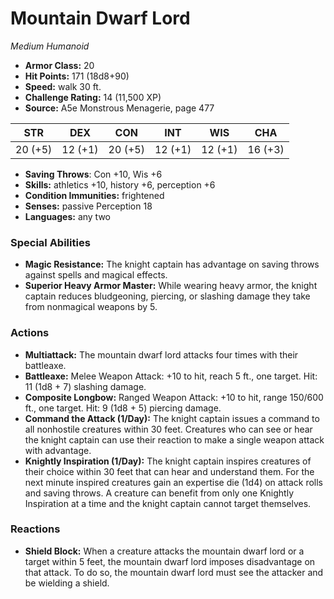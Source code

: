 # Mountain Dwarf Lord

*Medium* *Humanoid*

- **Armor Class:** 20
- **Hit Points:** 171 (18d8+90)
- **Speed:** walk 30 ft.
- **Challenge Rating:** 14 (11,500 XP)
- **Source:** A5e Monstrous Menagerie, page 477

| STR | DEX | CON | INT | WIS | CHA |
| --- | --- | --- | --- | --- | --- |
| 20 (+5) | 12 (+1) | 20 (+5) | 12 (+1) | 12 (+1) | 16 (+3) |

- **Saving Throws**: Con +10, Wis +6
- **Skills:** athletics +10, history +6, perception +6
- **Condition Immunities:** frightened
- **Senses:** passive Perception 18
- **Languages:** any two

### Special Abilities

- **Magic Resistance:** The knight captain has advantage on saving throws against spells and magical effects.
- **Superior Heavy Armor Master:** While wearing heavy armor, the knight captain reduces bludgeoning, piercing, or slashing damage they take from nonmagical weapons by 5.

### Actions

- **Multiattack:** The mountain dwarf lord attacks four times with their battleaxe.
- **Battleaxe:** Melee Weapon Attack: +10 to hit, reach 5 ft., one target. Hit: 11 (1d8 + 7) slashing damage.
- **Composite Longbow:** Ranged Weapon Attack: +10 to hit, range 150/600 ft., one target. Hit: 9 (1d8 + 5) piercing damage.
- **Command the Attack (1/Day):** The knight captain issues a command to all nonhostile creatures within 30 feet. Creatures who can see or hear the knight captain can use their reaction to make a single weapon attack with advantage.
- **Knightly Inspiration (1/Day):** The knight captain inspires creatures of their choice within 30 feet that can hear and understand them. For the next minute  inspired creatures gain an expertise die (1d4) on attack rolls and saving throws. A creature can benefit from only one Knightly Inspiration at a time  and the knight captain cannot target themselves.

### Reactions

- **Shield Block:** When a creature attacks the mountain dwarf lord or a target within 5 feet, the mountain dwarf lord imposes disadvantage on that attack. To do so, the mountain dwarf lord must see the attacker and be wielding a shield.


